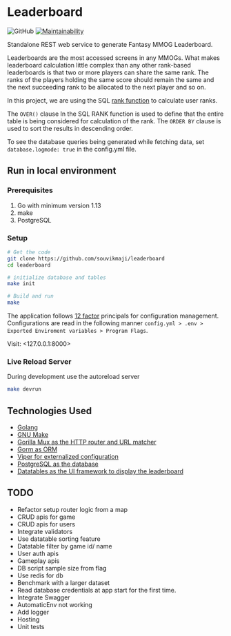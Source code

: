 # Leaderboard

![GitHub](https://img.shields.io/github/license/souvikmaji/leaderboard) [![Maintainability](https://api.codeclimate.com/v1/badges/2a9a5bb2bf0935181799/maintainability)](https://codeclimate.com/github/souvikmaji/leaderboard/maintainability)

Standalone REST web service to generate Fantasy MMOG Leaderboard.

Leaderboards are the most accessed screens in any MMOGs. What makes leaderboard calculation little complex than any other rank-based leaderboards is that two or more players can share the same rank. The ranks of the players holding the same score should remain the same and the next succeeding rank to be allocated to the next player and so on.

In this project, we are using the SQL [rank function](http://www.sqltutorial.org/sql-window-functions/sql-rank/) to calculate user ranks.

The `OVER()` clause In the SQL RANK function is used to define that the entire table is being considered for calculation of the rank. The `ORDER BY` clause is used to sort the results in descending order.

To see the database queries being generated while fetching data, set `database.logmode: true` in the config.yml file.

## Run in local environment

### Prerequisites

1. Go with minimum version 1.13
2. make
3. PostgreSQL

### Setup

```sh
# Get the code
git clone https://github.com/souvikmaji/leaderboard
cd leaderboard

# initialize database and tables
make init

# Build and run
make
```

The application follows [12 factor](https://12factor.net/config) principals for configuration management. Configurations are read in the following manner `config.yml > .env > Exported Enviroment variables > Program Flags`.

Visit: <127.0.0.1:8000>

### Live Reload Server

During development use the autoreload server

```sh
make devrun
```

## Technologies Used

- [Golang](https://golang.org/)
- [GNU Make](https://www.gnu.org/software/make/manual/html_node/Introduction.html)
- [Gorilla Mux as the HTTP router and URL matcher](https://github.com/gorilla/mux)
- [Gorm as ORM](https://gorm.io/)
- [Viper for externalized configuration](https://github.com/spf13/viper)
- [PostgreSQL as the database](https://www.postgresql.org/)
- [Datatables as the UI framework to display the leaderboard](https://datatables.net/)

## TODO

- Refactor setup router logic from a map
- CRUD apis for game
- CRUD apis for users
- Integrate validators
- Use datatable sorting feature
- Datatable filter by game id/ name
- User auth apis
- Gameplay apis
- DB script sample size from flag
- Use redis for db
- Benchmark with a larger dataset
- Read database credentials at app start for the first time.
- Integrate Swagger
- AutomaticEnv not working
- Add logger
- Hosting
- Unit tests

